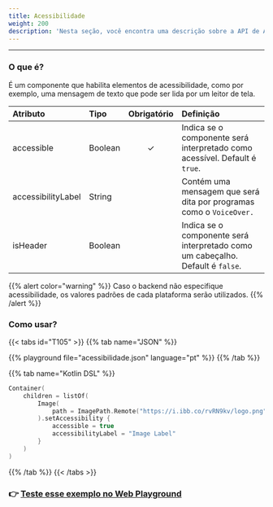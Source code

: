 ```yaml
---
title: Acessibilidade
weight: 200
description: 'Nesta seção, você encontra uma descrição sobre a API de Acessibilidade'
---
```


---

### O que é?

É um componente que habilita elementos de acessibilidade, como por exemplo, uma mensagem de texto que pode ser lida por um leitor de tela.

| **Atributo** | **Tipo** | Obrigatório | **Definição** |
| :--- | :--- | :---: | :--- |
| accessible | Boolean | ✓ | Indica se o componente será interpretado como acessível. Default é `true`. |
| accessibilityLabel | String |   | Contém uma mensagem que será dita por programas como o `VoiceOver.` |
| isHeader | Boolean |  | Indica se o componente será interpretado como um cabeçalho. Default é `false`. |

{{% alert color="warning" %}}
Caso o backend não especifique acessibilidade, os valores padrões de cada plataforma serão utilizados.
{{% /alert %}}

### Como usar?

{{< tabs id="T105" >}}
{{% tab name="JSON" %}}
<!-- json-playground:acessibilidade.json
{
  "_beagleComponent_": "beagle:container",
  "children": [
    {
      "_beagleComponent_": "beagle:image",
          "path": {
            "_beagleImagePath_": "remote",
            "url": "https://i.ibb.co/rvRN9kv/logo.png"
          },
          "accessibility": {
            "accessibilityLabel": "Image Label",
            "accessible": true,
            "isHeader": true
          }
    }
  ]
}
-->
{{% playground file="acessibilidade.json" language="pt" %}}
{{% /tab %}}

{{% tab name="Kotlin DSL" %}}
```kotlin
Container(
    children = listOf(
        Image(
            path = ImagePath.Remote("https://i.ibb.co/rvRN9kv/logo.png")
        ).setAccessibility {
            accessible = true
            accessibilityLabel = "Image Label"
        }
    )
)
```
{{% /tab %}}
{{< /tabs >}}

### 👉 [Teste esse exemplo no Web Playground](https://beagle-playground.netlify.app/#/cloud/984d1316f43146f9a1341c478783d536/accessibility.json)
